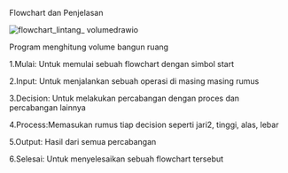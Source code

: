 Flowchart dan Penjelasan

![flowchart_lintang_ volumedrawio](https://github.com/lintangbhskr/Tugas_Postest/assets/143193920/9bd29e65-aee8-4c03-92dd-0ccc53ba5c51)

Program menghitung volume bangun ruang

1.Mulai: Untuk memulai sebuah flowchart dengan simbol start

2.Input: Untuk menjalankan sebuah operasi di masing masing rumus 

3.Decision: Untuk melakukan percabangan dengan proces dan percabangan lainnya

4.Process:Memasukan rumus tiap decision seperti jari2, tinggi, alas, lebar

5.Output: Hasil dari semua percabangan 

6.Selesai: Untuk menyelesaikan sebuah flowchart tersebut
